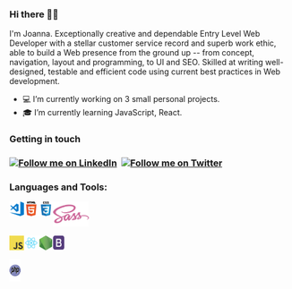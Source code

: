 ### Hi there 🙋🏼

<p>I'm Joanna.
Exceptionally creative and dependable Entry Level Web Developer with a stellar customer service record and superb work ethic, able to build a Web presence from the ground up -- from concept, navigation, layout and programming, to UI and SEO.
Skilled at writing well-designed, testable and efficient code using current best practices in Web development.</p>

- 💻 I’m currently working on 3 small personal projects.
- 🎓 I’m currently learning JavaScript, React.
<div>
  <h3>Getting in touch<h3>
  <a href="https://www.linkedin.com/in/joannasmerea/" title="Follow me on LinkedIn" rel="nofollow">
  <img width="24" alt="Follow me on LinkedIn" src="https://raw.githubusercontent.com/trekhleb/trekhleb/master/assets/icons/linkedin.svg" style="max-width:100%;"></a>&nbsp;
  <a href="https://twitter.com/joannasmerea" title="Follow me on Twitter" rel="nofollow">
  <img width="24" alt="Follow me on Twitter" src="https://raw.githubusercontent.com/trekhleb/trekhleb/master/assets/icons/twitter.svg" style="max-width:100%;"></a>&nbsp;
</div>
<div>
  <h3>Languages and Tools:</h3>
  <p><a target="_blank" rel="noopener noreferrer" href="https://raw.githubusercontent.com/github/explore/80688e429a7d4ef2fca1e82350fe8e3517d3494d/topics/visual-studio-code/visual-studio-code.png"><img align="left" alt="Visual Studio Code" width="26px" src="https://raw.githubusercontent.com/github/explore/80688e429a7d4ef2fca1e82350fe8e3517d3494d/topics/visual-studio-code/visual-studio-code.png" style="max-width:100%;"></a></p>
  <p><a target="_blank" rel="noopener noreferrer" href="https://raw.githubusercontent.com/github/explore/80688e429a7d4ef2fca1e82350fe8e3517d3494d/topics/html/html.png"><img align="left" alt="HTML5" width="26px" src="https://raw.githubusercontent.com/github/explore/80688e429a7d4ef2fca1e82350fe8e3517d3494d/topics/html/html.png" style="max-width:100%;"></a></p>
  <p><a target="_blank" rel="noopener noreferrer" href="https://raw.githubusercontent.com/github/explore/80688e429a7d4ef2fca1e82350fe8e3517d3494d/topics/css/css.png"><img align="left" alt="CSS3" width="26px" src="https://raw.githubusercontent.com/github/explore/80688e429a7d4ef2fca1e82350fe8e3517d3494d/topics/css/css.png" style="max-width:100%;"></a></p>
  
  <p><a target="_blank" rel="noopener noreferrer" href="https://raw.githubusercontent.com/github/explore/80688e429a7d4ef2fca1e82350fe8e3517d3494d/topics/sass/sass.png"><img src="https://raw.githubusercontent.com/github/explore/80688e429a7d4ef2fca1e82350fe8e3517d3494d/topics/sass/sass.png" width="64" height="44" class="d-block rounded-1 mr-3 flex-shrink-0" alt="sass logo"></p>
  
  <p><a target="_blank" rel="noopener noreferrer" href="https://raw.githubusercontent.com/github/explore/80688e429a7d4ef2fca1e82350fe8e3517d3494d/topics/javascript/javascript.png"><img align="left" alt="JavaScript" width="26px" src="https://raw.githubusercontent.com/github/explore/80688e429a7d4ef2fca1e82350fe8e3517d3494d/topics/javascript/javascript.png" style="max-width:100%;"></a></p>
  <p><a target="_blank" rel="noopener noreferrer" href="https://raw.githubusercontent.com/github/explore/80688e429a7d4ef2fca1e82350fe8e3517d3494d/topics/react/react.png">
    <img align="left" alt="React" width="26px" src="https://raw.githubusercontent.com/github/explore/80688e429a7d4ef2fca1e82350fe8e3517d3494d/topics/react/react.png" style="max-width:100%;"></a></p>
  <p><a target="_blank" rel="noopener noreferrer" href="/topics/nodejs" title="Node.js"><img align="left" src="https://raw.githubusercontent.com/github/explore/80688e429a7d4ef2fca1e82350fe8e3517d3494d/topics/nodejs/nodejs.png" width="26" style="max-width:100%;" alt="nodejs logo"></a></p>
  <p><a target="_blank" rel="noopener noreferrer" href="/topics/bootstrap" title="Bootstrap"><img src="https://raw.githubusercontent.com/github/explore/80688e429a7d4ef2fca1e82350fe8e3517d3494d/topics/bootstrap/bootstrap.png" width="20" height="25" style="max-width:100%;" alt="bootstrap logo"></a></p>
  <p><a target="_blank" rel="noopener noreferrer" href="/topics/php" title="PHP"><img src="https://raw.githubusercontent.com/github/explore/ccc16358ac4530c6a69b1b80c7223cd2744dea83/topics/php/php.png" width="20" height="40" style="max-width:100%;" alt="php logo"></a></p>
</div>



